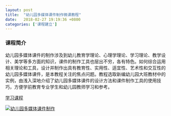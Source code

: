 ```yaml
---
layout: post
title:  "幼儿园多媒体课件制作微课教程"
date:   2018-02-27 19:19:36 +0800
categories: ['课程建立']
---
```

### 课程简介
幼儿园多媒体课件的制作涉及到幼儿教育学理论、心理学理论、学习理论、教学设计、美学等多方面的知识，课件的制作工具也层出不穷，各有特色。如何综合运用相关理论和工具，设计并制作出具有教育性、实用性、适宜性、艺术性和交互性的幼儿园多媒体课件，是本教程关注的焦点问题。教程选取新编幼儿园大班教材中的实例，由浅入深地介绍了幼儿园多媒体课件的设计方法和课件制作工具的使用技巧，方便学前教育专业学生和幼儿园教师学习和参考。

[学习课程](https://luyuwen.gitbooks.io/kmcp/content/)

[![幼儿园多媒体课件制作](/images/book-thumb/kindergarten.peng)](https://luyuwen.gitbooks.io/kmcp/content/)
